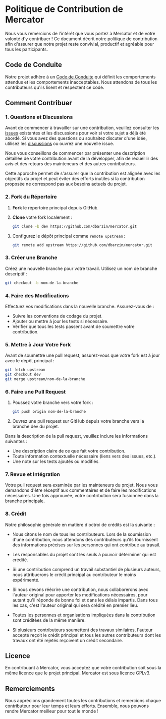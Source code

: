 # Politique de Contribution de Mercator

Nous vous remercions de l'intérêt que vous portez à Mercator et de votre volonté d'y contribuer ! Ce document décrit notre politique de contribution afin d'assurer que notre projet reste convivial, productif et agréable pour tous les participants.

## Code de Conduite

Notre projet adhère à un [Code de Conduite](https://github.com/dbarzin/mercator/CONDUCT.fr.md) qui définit les comportements attendus et les comportements inacceptables. Nous attendons de tous les contributeurs qu'ils lisent et respectent ce code.

## Comment Contribuer

### 1. Questions et Discussions

Avant de commencer à travailler sur une contribution, veuillez consulter les [issues](https://github.com/dbarzin/mercator/issues) existantes et les discussions pour voir si votre sujet a déjà été abordé. Si vous avez des questions ou souhaitez discuter d'une idée, utilisez les [discussions](https://github.com/dbarzin/mercator/discussions) ou ouvrez une nouvelle issue.

Nous vous conseillons de commencer par présenter une description détaillée de votre contribution avant de la développer, afin de recueillir des avis et des retours des mainteneurs et des autres contributeurs.

Cette approche permet de s'assurer que la contribution est alignée avec les objectifs du projet et peut éviter des efforts inutiles si la contribution proposée ne correspond pas aux besoins actuels du projet.

### 2. Fork du Répertoire

1. **Fork** le répertoire principal depuis GitHub.

2. **Clone** votre fork localement :
    ```sh
    git clone -b dev https://github.com/dbarzin/mercator.git
    ```

3. Configurez le dépôt principal comme `remote upstream` :
    ```sh
    git remote add upstream https://github.com/dbarzin/mercator.git
    ```

### 3. Créer une Branche

Créez une nouvelle branche pour votre travail. Utilisez un nom de branche descriptif :

```sh
git checkout -b nom-de-la-branche
```

### 4. Faire des Modifications

Effectuez vos modifications dans la nouvelle branche. Assurez-vous de :

- Suivre les conventions de codage du projet.
- Ajouter ou mettre à jour les tests si nécessaire.
- Vérifier que tous les tests passent avant de soumettre votre contribution.

### 5. Mettre à Jour Votre Fork

Avant de soumettre une pull request, assurez-vous que votre fork est à jour avec le dépôt principal :

```sh
git fetch upstream
git checkout dev
git merge upstream/nom-de-la-branche
```

### 6. Faire une Pull Request

1. Poussez votre branche vers votre fork :
    ```sh
    git push origin nom-de-la-branche
    ```

2. Ouvrez une pull request sur GitHub depuis votre branche vers la branche dev du projet.

Dans la description de la pull request, veuillez inclure les informations suivantes :

- Une description claire de ce que fait votre contribution.
- Toute information contextuelle nécessaire (liens vers des issues, etc.).
- Une note sur les tests ajoutés ou modifiés.

### 7. Revue et Intégration

Votre pull request sera examinée par les mainteneurs du projet. Nous vous demandons d'être réceptif aux commentaires et de faire les modifications nécessaires. Une fois approuvée, votre contribution sera fusionnée dans la branche principale.

### 8. Crédit

Notre philosophie générale en matière d'octroi de crédits est la suivante :

- Nous citons le nom de tous les contributeurs. Lors de la soumission d'une contribution, nous attendons des contributeurs qu'ils fournissent des informations précises sur les personnes qui ont contribué au travail.

- Les responsables du projet sont les seuls à pouvoir déterminer qui est crédité.

- Si une contribution comprend un travail substantiel de plusieurs auteurs, nous attribuerons le crédit principal au contributeur le moins expérimenté.

- Si nous devons réécrire une contribution, nous collaborerons avec l'auteur original pour apporter les modifications nécessaires, pour autant qu'il réponde de bonne foi et dans les délais impartis. Dans tous les cas, c'est l'auteur original qui sera crédité en premier lieu.

- Toutes les personnes et organisations impliquées dans la contribution sont créditées de la même manière.

- Si plusieurs contributeurs soumettent des travaux similaires, l'auteur accepté reçoit le crédit principal et tous les autres contributeurs dont les travaux ont été rejetés reçoivent un crédit secondaire.

## Licence

En contribuant à Mercator, vous acceptez que votre contribution soit sous la même licence que le projet principal. Mercator est sous licence GPLv3.

## Remerciements

Nous apprécions grandement toutes les contributions et remercions chaque contributeur pour leur temps et leurs efforts. Ensemble, nous pouvons rendre Mercator meilleur pour tout le monde !
